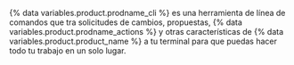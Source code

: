 {% data variables.product.prodname_cli %} es una herramienta de línea de comandos que tra solicitudes de cambios, propuestas, {% data variables.product.prodname_actions %} y otras características de {% data variables.product.product_name %} a tu terminal para que puedas hacer todo tu trabajo en un solo lugar.
